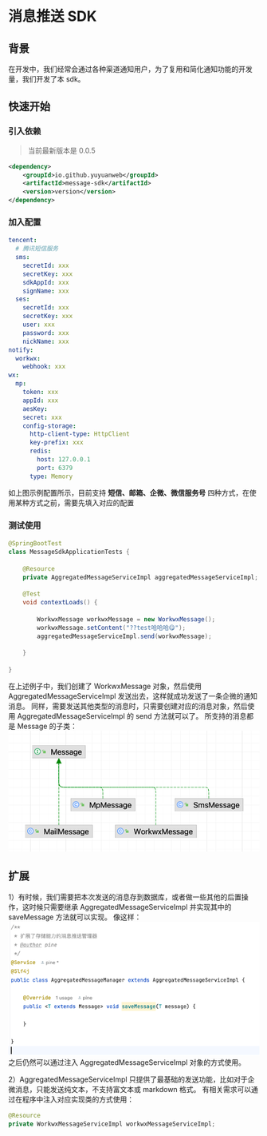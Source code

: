 # 消息推送 SDK

## 背景
在开发中，我们经常会通过各种渠道通知用户，为了复用和简化通知功能的开发量，我们开发了本 sdk。

## 快速开始

### 引入依赖
> 当前最新版本是 0.0.5
```xml
<dependency>
    <groupId>io.github.yuyuanweb</groupId>
    <artifactId>message-sdk</artifactId>
    <version>version</version>
</dependency>
```
### 加入配置
```yaml
tencent:
  # 腾讯短信服务
  sms:
    secretId: xxx
    secretKey: xxx
    sdkAppId: xxx
    signName: xxx
  ses:
    secretId: xxx
    secretKey: xxx
    user: xxx
    password: xxx
    nickName: xxx
notify:
  workwx:
    webhook: xxx
wx:
  mp:
    token: xxx
    appId: xxx
    aesKey:
    secret: xxx
    config-storage:
      http-client-type: HttpClient
      key-prefix: xxx
      redis:
        host: 127.0.0.1
        port: 6379
      type: Memory
```
如上图示例配置所示，目前支持 **短信、邮箱、企微、微信服务号** 四种方式，在使用某种方式之前，需要先填入对应的配置

### 测试使用
```java
@SpringBootTest
class MessageSdkApplicationTests {

    @Resource
    private AggregatedMessageServiceImpl aggregatedMessageServiceImpl;

    @Test
    void contextLoads() {

        WorkwxMessage workwxMessage = new WorkwxMessage();
        workwxMessage.setContent("??test哈哈哈😋");
        aggregatedMessageServiceImpl.send(workwxMessage);

    }

}
```
在上述例子中，我们创建了 WorkwxMessage 对象，然后使用 AggregatedMessageServiceImpl 发送出去，这样就成功发送了一条企微的通知消息。
同样，需要发送其他类型的消息时，只需要创建对应的消息对象，然后使用 AggregatedMessageServiceImpl 的 send 方法就可以了。
所支持的消息都是 Message 的子类：
![img.png](image/img.png)

## 扩展
1）有时候，我们需要把本次发送的消息存到数据库，或者做一些其他的后置操作，这时候只需要继承 AggregatedMessageServiceImpl 并实现其中的 saveMessage 方法就可以实现。
像这样：
![img.png](image/img2.png)
之后仍然可以通过注入 AggregatedMessageServiceImpl 对象的方式使用。

2）AggregatedMessageServiceImpl 只提供了最基础的发送功能，比如对于企微消息，只能发送纯文本，不支持富文本或 markdown 格式。
有相关需求可以通过在程序中注入对应实现类的方式使用：
```java
@Resource
private WorkwxMessageServiceImpl workwxMessageServiceImpl;
```